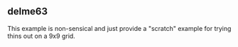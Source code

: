 ## delme63

This example is non-sensical and just provide a "scratch" example
for trying thins out on a 9x9 grid.